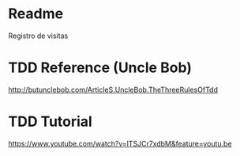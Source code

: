 # Readme
Registro de visitas

# TDD Reference (Uncle Bob)
http://butunclebob.com/ArticleS.UncleBob.TheThreeRulesOfTdd

# TDD Tutorial
https://www.youtube.com/watch?v=lTSJCr7xdbM&feature=youtu.be
